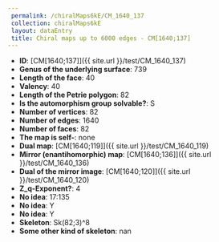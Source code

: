 ```yaml
--- 
 permalink: /chiralMaps6kE/CM_1640_137 
 collection: chiralMaps6kE
 layout: dataEntry
 title: Chiral maps up to 6000 edges - CM[1640;137]
---
```


- **ID**: [CM[1640;137]]({{ site.url }}/test/CM_1640_137)
- **Genus of the underlying surface**: 739
- **Length of the face**: 40
- **Valency**: 40
- **Length of the Petrie polygon**: 82
- **Is the automorphism group solvable?**: S
- **Number of vertices**: 82
- **Number of edges**: 1640
- **Number of faces**: 82
- **The map is self-**: none
- **Dual map**: [CM[1640;119]]({{ site.url }}/test/CM_1640_119)
- **Mirror (enantihomorphic) map**: [CM[1640;136]]({{ site.url }}/test/CM_1640_136)
- **Dual of the mirror image**: [CM[1640;120]]({{ site.url }}/test/CM_1640_120)
- **Z_q-Exponent?**: 4
- **No idea**:  17:135
- **No idea**: Y
- **No idea**: Y
- **Skeleton**: Sk(82;3)^8
- **Some other kind of skeleton**: nan
